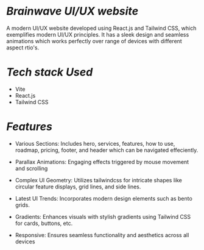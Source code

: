 # _**Brainwave UI/UX website**_

A modern UI/UX website developed using React.js and Tailwind CSS, which exemplifies modern UI/UX principles. It has a sleek design and seamless animations which works perfectly over range of devices with different aspect rtio's.

# _**Tech stack Used**_
- Vite
- React.js
- Tailwind CSS

# _**Features**_
- Various Sections: Includes hero, services, features, how to use, roadmap, pricing, footer, and header which can be navigated effeciently.

- Parallax Animations: Engaging effects triggered by mouse movement and scrolling

- Complex UI Geometry: Utilizes tailwindcss for intricate shapes like circular feature displays, grid lines, and side lines.

- Latest UI Trends: Incorporates modern design elements such as bento grids.

- Gradients: Enhances visuals with stylish gradients using Tailwind CSS for cards, buttons, etc.

- Responsive: Ensures seamless functionality and aesthetics across all devices
